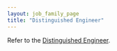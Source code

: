```yaml
---
layout: job_family_page
title: "Distinguished Engineer"
---
```


Refer to the [Distinguished Engineer](/handbook/job-families/engineering/distinguished-engineer/).